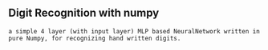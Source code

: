 ## Digit Recognition with numpy
    a simple 4 layer (with input layer) MLP based NeuralNetwork written in pure Numpy, for recognizing hand written digits.
    